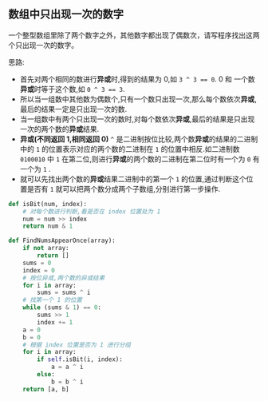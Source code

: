 ## 数组中只出现一次的数字  

一个整型数组里除了两个数字之外，其他数字都出现了偶数次，请写程序找出这两个只出现一次的数字。

思路:

* 首先对两个相同的数进行**异或**时,得到的结果为 0,如 `3 ^ 3 == 0`. 0 和 一个数**异或**时等于这个数,如 `0 ^ 3 == 3`.
* 所以当一组数中其他数为偶数个,只有一个数只出现一次,那么每个数依次**异或**,最后的结果一定是只出现一次的数.
* 当一组数中有两个只出现一次的数时,对每个数依次**异或**,最后的结果是只出现一次的两个数的**异或**结果.
* **异或(不同返回 1,相同返回 0)** `^` 是二进制按位比较,两个数**异或**的结果的二进制中的 `1` 的位置表示对应的两个数的二进制在 `1` 的位置中相反.如二进制数 `0100010` 中 `1` 在第二位,则进行**异或**的两个数的二进制在第二位时有一个为 `0` 有一个为 `1` .
* 就可以先找出两个数的**异或**结果二进制中的第一个 `1` 的位置,通过判断这个位置是否有 `1` 就可以把两个数分成两个子数组,分别进行第一步操作.

```python
def isBit(num, index):
    # 对每个数进行判断,看是否在 index 位置处为 1
    num = num >> index
    return num & 1

def FindNumsAppearOnce(array):
    if not array:
        return []
    sums = 0
    index = 0
    # 按位异或,两个数的异或结果
    for i in array:
        sums = sums ^ i
    # 找第一个 1 的位置
    while (sums & 1) == 0:
        sums >> 1
        index += 1
    a = 0
    b = 0
    # 根据 index 位置是否为 1 进行分组
    for i in array:
        if self.isBit(i, index):
            a = a ^ i
        else:
            b = b ^ i
    return [a, b]
```
